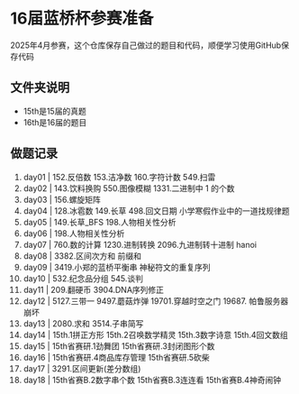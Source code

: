 # 16届蓝桥杯参赛准备
2025年4月参赛，这个仓库保存自己做过的题目和代码，顺便学习使用GitHub保存代码
## 文件夹说明
- 15th是15届的真题
- 16th是16届的题目

## 做题记录
1. day01 | 152.反倍数 153.洁净数 160.字符计数 549.扫雷
2. day02 | 143.饮料换购 550.图像模糊 1331.二进制中 1 的个数
3. day03 | 156.螺旋矩阵
4. day04 | 128.冰雹数 149.长草 498.回文日期 小学寒假作业中的一道找规律题
5. day05 | 149.长草_BFS 198.人物相关性分析
6. day06 | 198.人物相关性分析
7. day07 | 760.数的计算 1230.进制转换 2096.九进制转十进制 hanoi
8. day08 | 3382.区间次方和 前缀和
9. day09 | 3419.小郑的蓝桥平衡串 神秘符文的重复序列
10. day10 | 532.纪念品分组 545.谈判
11. day11 | 209.翻硬币 3904.DNA序列修正
12. day12 | 5127.三带一 9497.蘑菇炸弹 19701.穿越时空之门 19687. 帕鲁服务器崩坏
13. day13 | 2080.求和 3514.子串简写
14. day14 | 15th.1拼正方形 15th.2召唤数学精灵 15th.3数字诗意 15th.4回文数组
15. day15 | 15th省赛研.1劲舞团 15th省赛研.3封闭图形个数
16. day16 | 15th省赛研.4商品库存管理 15th省赛研.5砍柴
17. day17 | 3291.区间更新(差分数组)
18. day18 | 15th省赛B.2数字串个数 15th省赛B.3连连看 15th省赛B.4神奇闹钟